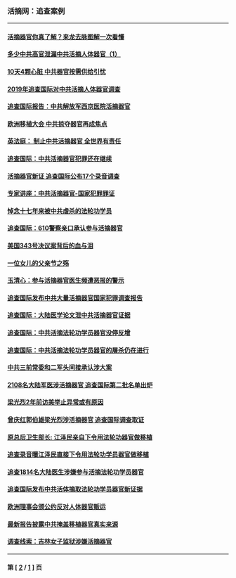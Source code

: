 ### 活摘网：追查案例
---
#### [活摘器官你真了解？来龙去脉图解一次看懂](../../pages/nf5880/n13013820.md?02260430) 
#### [多少中共高官泄漏中共活摘人体器官（1）](../../pages/nf5880/n12671234.md?02260430) 
#### [10天4颗心脏 中共器官按需供给引忧](../../pages/nf5880/n12326366.md?02260430) 
#### [2019年追查国际对中共活摘人体器官调查](../../pages/nf5880/n11917733.md?02260430) 
#### [追查国际报告：中共解放军西京医院活摘器官](../../pages/nf5880/n11838359.md?02260430) 
#### [欧洲移植大会 中共掠夺器官再成焦点](../../pages/nf5880/n11538883.md?02260430) 
#### [英法庭： 制止中共活摘器官 全世界有责任](../../pages/nf5880/n11330691.md?02260430) 
#### [追查国际：中共活摘器官犯罪还在继续](../../pages/nf5880/n11218301.md?02260430) 
#### [活摘器官新证 追查国际公布17个录音调查](../../pages/nf5880/n10897744.md?02260430) 
#### [专家讲座：中共活摘器官-国家犯罪罪证](../../pages/nf5880/n8828153.md?02260430) 
#### [悼念十七年来被中共虐杀的法轮功学员](../../pages/nf5880/n8124823.md?02260430) 
#### [追查国际：610警察亲口承认参与活摘器官](../../pages/nf5880/n8109067.md?02260430) 
#### [美国343号决议案背后的血与泪](../../pages/nf5880/n8020684.md?02260430) 
#### [一位女儿的父亲节之殇](../../pages/nf5880/n8014122.md?02260430) 
#### [玉清心：参与活摘器官医生频遭恶报的警示](../../pages/nf5880/n4637546.md?02260430) 
#### [追查国际发布中共大量活摘器官国家犯罪调查报告](../../pages/nf5880/n4613428.md?02260430) 
#### [追查国际：大陆医学论文泄中共活摘器官证据](../../pages/nf5880/n4608794.md?02260430) 
#### [追查国际：中共活摘法轮功学员器官没停反增](../../pages/nf5880/n4584075.md?02260430) 
#### [追查国际：中共活摘法轮功学员器官的屠杀仍在进行](../../pages/nf5880/n4299154.md?02260430) 
#### [中共三前常委和二军头间接承认涉大案](../../pages/nf5880/n4286244.md?02260430) 
#### [2108名大陆军医涉活摘器官 追查国际第二批名单出炉](../../pages/nf5880/n4284769.md?02260430) 
#### [梁光烈2年前访美举止异常或有原因](../../pages/nf5880/n4279686.md?02260430) 
#### [曾庆红郭伯雄梁光烈涉活摘器官 追查国际调查取证](../../pages/nf5880/n4278462.md?02260430) 
#### [原总后卫生部长: 江泽民亲自下令用法轮功器官做移植](../../pages/nf5880/n4263864.md?02260430) 
#### [追查录音曝江泽民直接下令用法轮功学员器官做移植](../../pages/nf5880/n4261268.md?02260430) 
#### [追查1814名大陆医生涉嫌参与活摘法轮功学员器官](../../pages/nf5880/n4259055.md?02260430) 
#### [追查国际发布中共活体摘取法轮功学员器官新证据](../../pages/nf5880/n4258255.md?02260430) 
#### [欧洲理事会颁公约反对人体器官贩运](../../pages/nf5880/n4206955.md?02260430) 
#### [最新报告披露中共掩盖移植器官真实来源](../../pages/nf5880/n4140084.md?02260430) 
#### [调查线索：吉林女子监狱涉嫌活摘器官](../../pages/nf5880/n4044366.md?02260430) 

---
#### 第 [ [2](./2.md?02260430) / [1](./1.md?02260430) ] 页
